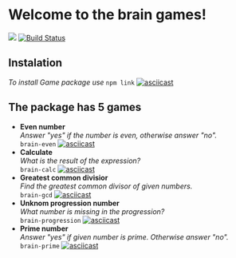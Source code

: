 # Welcome to the brain games!
<a href="https://codeclimate.com/github/rikkirikkardo44/frontend-project-lvl1/maintainability"><img src="https://api.codeclimate.com/v1/badges/f3cf34a2318c558aea13/maintainability" /></a>
[![Build Status](https://travis-ci.org/rikkirikkardo44/frontend-project-lvl1.svg?branch=master)](https://travis-ci.org/rikkirikkardo44/frontend-project-lvl1)
## Instalation
*To install Game package use* `npm link`
[![asciicast](https://asciinema.org/a/bJQZVqRk8j3AfaEUHOYuTuI6x.svg)](https://asciinema.org/a/bJQZVqRk8j3AfaEUHOYuTuI6x)
## The package has 5 games
* __Even number__\
*Answer "yes" if the number is even, otherwise answer "no".*\
`brain-even`
[![asciicast](https://asciinema.org/a/M1bTYmhFBD4CItUwAIRbh2zAP.svg)](https://asciinema.org/a/M1bTYmhFBD4CItUwAIRbh2zAP)
* __Calculate__\
*What is the result of the expression?*\
`brain-calc`
[![asciicast](https://asciinema.org/a/WZGO0bNotRfjNmLyGDClqkbhH.svg)](https://asciinema.org/a/WZGO0bNotRfjNmLyGDClqkbhH)
* __Greatest common divisior__\
*Find the greatest common divisor of given numbers.*\
`brain-gcd`
[![asciicast](https://asciinema.org/a/SZOvdqTV2gfYWBfJwwlEiq4Fn.svg)](https://asciinema.org/a/SZOvdqTV2gfYWBfJwwlEiq4Fn)
* __Unknom progression number__\
*What number is missing in the progression?*\
`brain-progression`
[![asciicast](https://asciinema.org/a/1uFDdqdp9rFOmuVOuVHYgTejS.svg)](https://asciinema.org/a/1uFDdqdp9rFOmuVOuVHYgTejS)
* __Prime number__\
*Answer "yes" if given number is prime. Otherwise answer "no".*\
`brain-prime`
[![asciicast](https://asciinema.org/a/p4s8PE96KOzFlqukoavC4We8V.svg)](https://asciinema.org/a/p4s8PE96KOzFlqukoavC4We8V)
